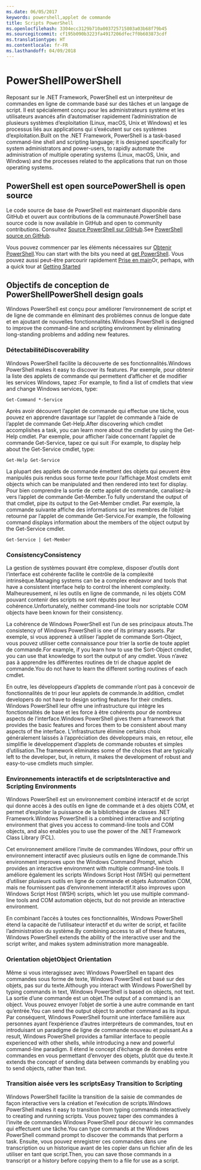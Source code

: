 ```yaml
---
ms.date: 06/05/2017
keywords: powershell,applet de commande
title: Scripts PowerShell
ms.openlocfilehash: 3304ecc3129b710a003725715803a03b68f79b45
ms.sourcegitcommit: cf195b090b3223fa4917206dfec7f0b603873cdf
ms.translationtype: HT
ms.contentlocale: fr-FR
ms.lasthandoff: 04/09/2018
---
```

# <a name="powershell"></a><span data-ttu-id="304ab-103">PowerShell</span><span class="sxs-lookup"><span data-stu-id="304ab-103">PowerShell</span></span>

<span data-ttu-id="304ab-104">Reposant sur le .NET Framework, PowerShell est un interpréteur de commandes en ligne de commande basé sur des tâches et un langage de script. Il est spécialement conçu pour les administrateurs système et les utilisateurs avancés afin d’automatiser rapidement l’administration de plusieurs systèmes d’exploitation (Linux, macOS, Unix et Windows) et les processus liés aux applications qui s’exécutent sur ces systèmes d’exploitation.</span><span class="sxs-lookup"><span data-stu-id="304ab-104">Built on the .NET Framework, PowerShell is a task-based command-line shell and scripting language; it is designed specifically for system administrators and power-users, to rapidly automate the administration of multiple operating systems (Linux, macOS, Unix, and Windows) and the processes related to the applications that run on those operating systems.</span></span>

## <a name="powershell-is-open-source"></a><span data-ttu-id="304ab-105">PowerShell est open source</span><span class="sxs-lookup"><span data-stu-id="304ab-105">PowerShell is open source</span></span>

<span data-ttu-id="304ab-106">Le code source de base de PowerShell est maintenant disponible dans GitHub et ouvert aux contributions de la communauté.</span><span class="sxs-lookup"><span data-stu-id="304ab-106">PowerShell base source code is now available in GitHub and open to community contributions.</span></span> <span data-ttu-id="304ab-107">Consultez [Source PowerShell sur GitHub](https://github.com/powershell/powershell).</span><span class="sxs-lookup"><span data-stu-id="304ab-107">See [PowerShell source on GitHub](https://github.com/powershell/powershell).</span></span>

<span data-ttu-id="304ab-108">Vous pouvez commencer par les éléments nécessaires sur [Obtenir PowerShell](https://github.com/PowerShell/PowerShell#get-powershell).</span><span class="sxs-lookup"><span data-stu-id="304ab-108">You can start with the bits you need at [get PowerShell](https://github.com/PowerShell/PowerShell#get-powershell).</span></span>
<span data-ttu-id="304ab-109">Vous pouvez aussi peut-être parcourir rapidement [Prise en main](https://github.com/PowerShell/PowerShell/blob/master/docs/learning-powershell)</span><span class="sxs-lookup"><span data-stu-id="304ab-109">Or, perhaps, with a quick tour at [Getting Started](https://github.com/PowerShell/PowerShell/blob/master/docs/learning-powershell)</span></span>

## <a name="powershell-design-goals"></a><span data-ttu-id="304ab-110">Objectifs de conception de PowerShell</span><span class="sxs-lookup"><span data-stu-id="304ab-110">PowerShell design goals</span></span>
<span data-ttu-id="304ab-111">Windows PowerShell est conçu pour améliorer l’environnement de script et de ligne de commande en éliminant des problèmes connus de longue date et en ajoutant de nouvelles fonctionnalités.</span><span class="sxs-lookup"><span data-stu-id="304ab-111">Windows PowerShell is designed to improve the command-line and scripting environment by eliminating long-standing problems and adding new features.</span></span>

### <a name="discoverability"></a><span data-ttu-id="304ab-112">Détectabilité</span><span class="sxs-lookup"><span data-stu-id="304ab-112">Discoverability</span></span>
<span data-ttu-id="304ab-113">Windows PowerShell facilite la découverte de ses fonctionnalités.</span><span class="sxs-lookup"><span data-stu-id="304ab-113">Windows PowerShell makes it easy to discover its features.</span></span> <span data-ttu-id="304ab-114">Par exemple, pour obtenir la liste des applets de commande qui permettent d’afficher et de modifier les services Windows, tapez :</span><span class="sxs-lookup"><span data-stu-id="304ab-114">For example, to find a list of cmdlets that view and change Windows services, type:</span></span>

```
Get-Command *-Service
```

<span data-ttu-id="304ab-115">Après avoir découvert l’applet de commande qui effectue une tâche, vous pouvez en apprendre davantage sur l’applet de commande à l’aide de l’applet de commande Get-Help.</span><span class="sxs-lookup"><span data-stu-id="304ab-115">After discovering which cmdlet accomplishes a task, you can learn more about the cmdlet by using the Get-Help cmdlet.</span></span> <span data-ttu-id="304ab-116">Par exemple, pour afficher l’aide concernant l’applet de commande Get-Service, tapez ce qui suit :</span><span class="sxs-lookup"><span data-stu-id="304ab-116">For example, to display help about the Get-Service cmdlet, type:</span></span>

```
Get-Help Get-Service
```
<span data-ttu-id="304ab-117">La plupart des applets de commande émettent des objets qui peuvent être manipulés puis rendus sous forme texte pour l’affichage.</span><span class="sxs-lookup"><span data-stu-id="304ab-117">Most cmdlets emit objects which can be manipulated and then rendered into text for display.</span></span> <span data-ttu-id="304ab-118">Pour bien comprendre la sortie de cette applet de commande, canalisez-la vers l’applet de commande Get-Member.</span><span class="sxs-lookup"><span data-stu-id="304ab-118">To fully understand the output of that cmdlet, pipe its output to the Get-Member cmdlet.</span></span> <span data-ttu-id="304ab-119">Par exemple, la commande suivante affiche des informations sur les membres de l’objet retourné par l’applet de commande Get-Service.</span><span class="sxs-lookup"><span data-stu-id="304ab-119">For example, the following command displays information about the members of the object output by the Get-Service cmdlet.</span></span>

```
Get-Service | Get-Member
```

### <a name="consistency"></a><span data-ttu-id="304ab-120">Consistency</span><span class="sxs-lookup"><span data-stu-id="304ab-120">Consistency</span></span>
<span data-ttu-id="304ab-121">La gestion de systèmes pouvant être complexe, disposer d’outils dont l’interface est cohérente facilite le contrôle de la complexité intrinsèque.</span><span class="sxs-lookup"><span data-stu-id="304ab-121">Managing systems can be a complex endeavor and tools that have a consistent interface help to control the inherent complexity.</span></span> <span data-ttu-id="304ab-122">Malheureusement, ni les outils en ligne de commande, ni les objets COM pouvant contenir des scripts ne sont réputés pour leur cohérence.</span><span class="sxs-lookup"><span data-stu-id="304ab-122">Unfortunately, neither command-line tools nor scriptable COM objects have been known for their consistency.</span></span>

<span data-ttu-id="304ab-123">La cohérence de Windows PowerShell est l’un de ses principaux atouts.</span><span class="sxs-lookup"><span data-stu-id="304ab-123">The consistency of Windows PowerShell is one of its primary assets.</span></span> <span data-ttu-id="304ab-124">Par exemple, si vous apprenez à utiliser l’applet de commande Sort-Object, vous pouvez utiliser cette connaissance pour trier la sortie de toute applet de commande.</span><span class="sxs-lookup"><span data-stu-id="304ab-124">For example, if you learn how to use the Sort-Object cmdlet, you can use that knowledge to sort the output of any cmdlet.</span></span> <span data-ttu-id="304ab-125">Vous n’avez pas à apprendre les différentes routines de tri de chaque applet de commande.</span><span class="sxs-lookup"><span data-stu-id="304ab-125">You do not have to learn the different sorting routines of each cmdlet.</span></span>

<span data-ttu-id="304ab-126">En outre, les développeurs d’applets de commande n’ont pas à concevoir de fonctionnalités de tri pour leur applets de commande.</span><span class="sxs-lookup"><span data-stu-id="304ab-126">In addition, cmdlet developers do not have to design sorting features for their cmdlets.</span></span> <span data-ttu-id="304ab-127">Windows PowerShell leur offre une infrastructure qui intègre les fonctionnalités de base et les force à être cohérents pour de nombreux aspects de l’interface.</span><span class="sxs-lookup"><span data-stu-id="304ab-127">Windows PowerShell gives them a framework that provides the basic features and forces them to be consistent about many aspects of the interface.</span></span> <span data-ttu-id="304ab-128">L’infrastructure élimine certains choix généralement laissés à l’appréciation des développeurs mais, en retour, elle simplifie le développement d’applets de commande robustes et simples d’utilisation.</span><span class="sxs-lookup"><span data-stu-id="304ab-128">The framework eliminates some of the choices that are typically left to the developer, but, in return, it makes the development of robust and easy-to-use cmdlets much simpler.</span></span>

### <a name="interactive-and-scripting-environments"></a><span data-ttu-id="304ab-129">Environnements interactifs et de scripts</span><span class="sxs-lookup"><span data-stu-id="304ab-129">Interactive and Scripting Environments</span></span>
<span data-ttu-id="304ab-130">Windows PowerShell est un environnement combiné interactif et de script qui donne accès à des outils en ligne de commande et à des objets COM, et permet d’exploiter la puissance de la bibliothèque de classes .NET Framework.</span><span class="sxs-lookup"><span data-stu-id="304ab-130">Windows PowerShell is a combined interactive and scripting environment that gives you access to command-line tools and COM objects, and also enables you to use the power of the .NET Framework Class Library (FCL).</span></span>

<span data-ttu-id="304ab-131">Cet environnement améliore l’invite de commandes Windows, pour offrir un environnement interactif avec plusieurs outils en ligne de commande.</span><span class="sxs-lookup"><span data-stu-id="304ab-131">This environment improves upon the Windows Command Prompt, which provides an interactive environment with multiple command-line tools.</span></span> <span data-ttu-id="304ab-132">Il améliore également les scripts Windows Script Host (WSH) qui permettent d’utiliser plusieurs outils en ligne de commande et objets Automation COM, mais ne fournissent pas d’environnement interactif.</span><span class="sxs-lookup"><span data-stu-id="304ab-132">It also improves upon Windows Script Host (WSH) scripts, which let you use multiple command-line tools and COM automation objects, but do not provide an interactive environment.</span></span>

<span data-ttu-id="304ab-133">En combinant l’accès à toutes ces fonctionnalités, Windows PowerShell étend la capacité de l’utilisateur interactif et du writer de script, et facilite l’administration du système.</span><span class="sxs-lookup"><span data-stu-id="304ab-133">By combining access to all of these features, Windows PowerShell extends the ability of the interactive user and the script writer, and makes system administration more manageable.</span></span>

### <a name="object-orientation"></a><span data-ttu-id="304ab-134">Orientation objet</span><span class="sxs-lookup"><span data-stu-id="304ab-134">Object Orientation</span></span>
<span data-ttu-id="304ab-135">Même si vous interagissez avec Windows PowerShell en tapant des commandes sous forme de texte, Windows PowerShell est basé sur des objets, pas sur du texte.</span><span class="sxs-lookup"><span data-stu-id="304ab-135">Although you interact with Windows PowerShell by typing commands in text, Windows PowerShell is based on objects, not text.</span></span> <span data-ttu-id="304ab-136">La sortie d’une commande est un objet.</span><span class="sxs-lookup"><span data-stu-id="304ab-136">The output of a command is an object.</span></span> <span data-ttu-id="304ab-137">Vous pouvez envoyer l’objet de sortie à une autre commande en tant qu’entrée.</span><span class="sxs-lookup"><span data-stu-id="304ab-137">You can send the output object to another command as its input.</span></span> <span data-ttu-id="304ab-138">Par conséquent, Windows PowerShell fournit une interface familière aux personnes ayant l’expérience d’autres interpréteurs de commandes, tout en introduisant un paradigme de ligne de commande nouveau et puissant.</span><span class="sxs-lookup"><span data-stu-id="304ab-138">As a result, Windows PowerShell provides a familiar interface to people experienced with other shells, while introducing a new and powerful command-line paradigm.</span></span> <span data-ttu-id="304ab-139">Il étend le concept d’échange de données entre commandes en vous permettant d’envoyer des objets, plutôt que du texte.</span><span class="sxs-lookup"><span data-stu-id="304ab-139">It extends the concept of sending data between commands by enabling you to send objects, rather than text.</span></span>

### <a name="easy-transition-to-scripting"></a><span data-ttu-id="304ab-140">Transition aisée vers les scripts</span><span class="sxs-lookup"><span data-stu-id="304ab-140">Easy Transition to Scripting</span></span>
<span data-ttu-id="304ab-141">Windows PowerShell facilite la transition de la saisie de commandes de façon interactive vers la création et l’exécution de scripts.</span><span class="sxs-lookup"><span data-stu-id="304ab-141">Windows PowerShell makes it easy to transition from typing commands interactively to creating and running scripts.</span></span> <span data-ttu-id="304ab-142">Vous pouvez taper des commandes à l’invite de commandes Windows PowerShell pour découvrir les commandes qui effectuent une tâche.</span><span class="sxs-lookup"><span data-stu-id="304ab-142">You can type commands at the Windows PowerShell command prompt to discover the commands that perform a task.</span></span> <span data-ttu-id="304ab-143">Ensuite, vous pouvez enregistrer ces commandes dans une transcription ou un historique avant de les copier dans un fichier afin de les utiliser en tant que script.</span><span class="sxs-lookup"><span data-stu-id="304ab-143">Then, you can save those commands in a transcript or a history before copying them to a file for use as a script.</span></span>